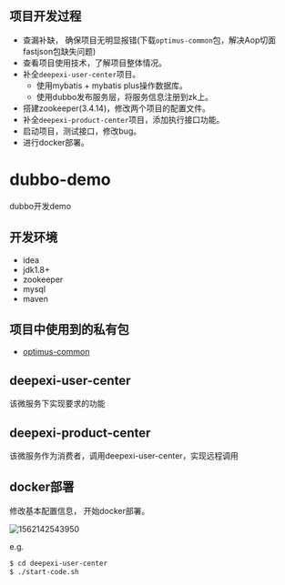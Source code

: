 ## 项目开发过程

- 查漏补缺， 确保项目无明显报错(下载`optimus-common`包，解决Aop切面fastjson包缺失问题)
- 查看项目使用技术，了解项目整体情况。
- 补全`deepexi-user-center`项目。
  - 使用mybatis + mybatis plus操作数据库。
  - 使用dubbo发布服务层，将服务信息注册到zk上。
- 搭建zookeeper(3.4.14)，修改两个项目的配置文件。
- 补全`deepexi-product-center`项目，添加执行接口功能。
- 启动项目，测试接口，修改bug。
- 进行docker部署。

# dubbo-demo

dubbo开发demo


## 开发环境

- idea
- jdk1.8+
- zookeeper
- mysql
- maven

## 项目中使用到的私有包

- [optimus-common](https://github.com/deepexi/optimus-commons)

## deepexi-user-center

该微服务下实现要求的功能


## deepexi-product-center

该微服务作为消费者，调用deepexi-user-center，实现远程调用

## docker部署

修改基本配置信息， 开始docker部署。

![1562142543950](C:\Users\xch\AppData\Roaming\Typora\typora-user-images\1562142543950.png)

e.g.

```bash
$ cd deepexi-user-center
$ ./start-code.sh
```
